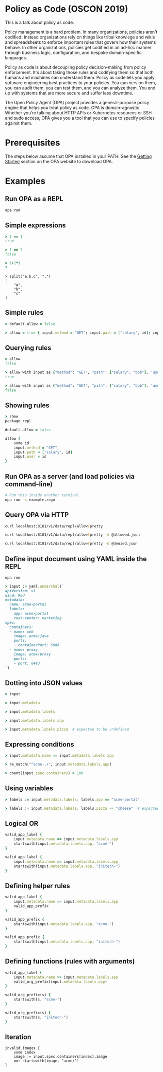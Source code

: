# Policy as Code (OSCON 2019)

This is a talk about policy as code.

Policy management is a hard problem. In many organizations, policies aren't
codified. Instead organizations rely on things like tribal knowlege and wikis
and spreadsheets to enforce important rules that govern how their systems
behave. In other organizations, policies get codified in an ad-hoc manner
through business logic, configuration, and bespoke domain-specific languages.

Policy as code is about decoupling policy decision-making from policy
enforcement. It's about taking those rules and codifying them so that both
humans and machines can understand them. Policy as code lets you apply software
engineering best practices to your policies. You can version them, you can audit
them, you can test them, and you can analyze them. You end up with systems that
are more secure and suffer less downtime.

The Open Policy Agent (OPA) project provides a general-purpose policy engine
that helps you treat policy as code. OPA is domain-agnostic. Whether you're
talking about HTTP APIs or Kubernetes resources or SSH and sudo access, OPA
gives you a tool that you can use to specify policies against them.

# Prerequisites

The steps below assume that OPA installed in your PATH. See the [Getting
Started](https://www.openpolicyagent.org/docs/latest/get-started#prerequisites)
section on the OPA website to download OPA.

# Examples

## Run OPA as a REPL

```bash
opa run
```

## Simple expressions

```ruby
> 1 == 1
true
```

```ruby
> 1 == 2
false
```

```ruby
> 1+2*3
7
```

```
> split("a.b.c", ".")
[
    "a",
    "b",
    "c"
]
```

## Simple rules

```ruby
> default allow = false
```

```ruby
> allow = true { input.method = "GET"; input.path = ["salary", id]; input.user = id }
```

## Querying rules

```ruby
> allow
false
```

```ruby
> allow with input as {"method": "GET", "path": ["salary", "bob"], "user": "bob"}
true
```

```ruby
> allow with input as {"method": "GET", "path": ["salary", "bob"], "user": "alice"}
false
```

## Showing rules

```ruby
> show
package repl

default allow = false

allow {
    some id
    input.method = "GET"
    input.path = ["salary", id]
    input.user = id
}
```

## Run OPA as a server (and load policies via command-line)

```bash
# Run this inside another terminal.
opa run -s example.rego
```

## Query OPA via HTTP

```bash
curl localhost:8181/v1/data/repl/allow?pretty
```

```bash
curl localhost:8181/v1/data/repl/allow?pretty -d @allowed.json
```

```bash
curl localhost:8181/v1/data/repl/allow?pretty -d @denied.json
```

## Define input document using YAML inside the REPL

```bash
opa run
```

```ruby
> input := yaml.unmarshal(`
apiVersion: v1
kind: Pod
metadata:
  name: acme-portal
  labels:
    app: acme-portal
    cost-center: marketing
spec:
  containers:
  - name: web
    image: acme/java
    ports:
    - containerPort: 8888
  - name: proxy
    image: acme/proxy
    ports:
    - port: 6443
`)
```

## Dotting into JSON values

```ruby
> input
```

```ruby
> input.metadata
```

```ruby
> input.metadata.labels
```

```ruby
> input.metadata.labels.app
```

```ruby
> input.metadata.labels.pizza  # expected to be undefined
```

## Expressing conditions

```ruby
> input.metadata.name == input.metadata.labels.app
```

```ruby
> re_match("^acme-.+", input.metadata.labels.app)
```

```ruby
> count(input.spec.containers) > 100
```

## Using variables

```ruby
> labels := input.metadata.labels; labels.app == "acme-portal"
```

```ruby
> labels := input.metadata.labels; labels.pizza == "cheese"  # expected to be undefined
```

## Logical OR

```ruby
valid_app_label {
    input.metadata.name == input.metadata.labels.app
    startswith(input.metadata.labels.app, "acme-")
}

valid_app_label {
    input.metadata.name == input.metadata.labels.app
    startswith(input.metadata.labels.app, "initech-")
}
```

## Defining helper rules

```ruby
valid_app_label {
    input.metadata.name == input.metadata.labels.app
    valid_app_prefix
}

valid_app_prefix {
    startswith(input.metadata.labels.app, "acme-")
}

valid_app_prefix {
    startswith(input.metadata.labels.app, "initech-")
}
```

## Defining functions (rules with arguments)

```ruby
valid_app_label {
    input.metadata.name == input.metadata.labels.app
    valid_org_prefix(input.metadata.labels.app)
}

valid_org_prefix(s) {
    startswith(s, "acme-")
}

valid_org_prefix(s) {
    startswith(s, "initech-")
}
```

## Iteration

```
invalid_images {
    some index
    image := input.spec.containers[index].image
    not startswith(image, "acme/")
}
```